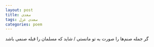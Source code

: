 ```yaml
---
layout: post
title: سعدی
tags: سعدی غزل
categories: poem
---
```


گر جمله صنم‌ها را صورت به تو مانستی / شاید که مسلمان را قبله صنمی باشد
